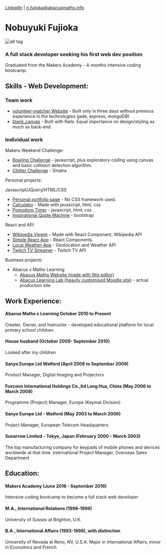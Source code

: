 [LinkedIn](https://www.linkedin.com/in/noby-fujioka-6741656) | n.fujioka@abacusmaths.info
# Nobuyuki Fujioka
![alt tag](https://avatars3.githubusercontent.com/u/7132281?s=200)

### A full stack developer seeking his first web dev position
Graduated from the Makers Academy - 4-months intensive coding bootcamp.


## Skills - Web Development:
### Team work
- [volunteer-matcher Website](https://github.com/arukomp/volunteer-matcher) - Built only in three days without previous experience in the technologies (jade, express, mongoDB)
- [blank_canvas](https://github.com/hannako/blank_canvas) - Built with Rails. Equal importance on design/styling as much as back-end.

### Individual work
Makers Weekend Challenge:
- [Bowling Challenge](https://github.com/nfabacus/bowling-challenge) - javascript, plus exploratory coding using canvas and basic collision detection algorithm.
- [Chitter Challenge](https://github.com/nfabacus/chitter-challenge) - Sinatra

Personal projects:

Javascript/JQuery/HTML/CSS
- [Personal portfolio page](https://codepen.io/nfabacus/full/jWOQLN/) - No CSS framework used.
- [Calculator](https://codepen.io/nfabacus/full/rxeyZO/) - Made with javascript, html, css
- [Pomodoro Timer](https://codepen.io/nfabacus/full/JGYNRm/) - javascript, html, css
- [Inspirational Quote Machine](https://codepen.io/nfabacus/full/zrYMoB/) - bootstrap

React and API
- [Wikipedia Viewer](https://react-wikipedia-viewer.herokuapp.com) - Made with React Component. Wikipedia API
- [Simple React App](https://react-experiment-app.herokuapp.com/) - React Components.
- [Local Weather App](https://codepen.io/nfabacus/full/VjEaEX/) - Geolocation and Weather API
- [Twitch TV Streamer](https://codepen.io/nfabacus/full/LRNxAp/) - Twitch TV API

Business projects:
- Abacus x Maths Learning
  - [Abacus Maths Website (made with Wix editor)](http://www.abacusmaths.info/)
  - [Abacus Learning Lab (heavily customised Moodle site)](http://www.abacusmathslearning.com/) - actual production site

## Work Experience:
#### Abacus Maths x Learning October 2010 to Present
Creater, Owner, and Instructor - developed educational platform for local primary school children.

#### House husband (October 2009- September 2010)
Looked after my children

#### Sanyo Europe Ltd   Watford (April 2008 to September 2009)
Product Manager, Digital Imaging and Projectors

#### Foxconn International Holdings Co.,ltd Long Hua, China (May 2006 to March 2008)
Programme (Project) Manager, Europe (Keymat Division)

#### Sanyo Europe Ltd - Watford (May 2003 to March 2006)
Project Manager, European Telecom Headquarters

#### Sunarrow Limited - Tokyo, Japan (February 2000 – March 2003)
The top manufacturing company for keypads of mobile phones and devices worldwide at that time.
International Project Manager, Overseas Sales Department

## Education:

#### Makers Academy (June 2016 - September 2016)
Intensive coding bootcamp to become a full stack web developer
#### M.A., International Relations (1998-1999)
University of Sussex at Brighton, U.K.#### B.A., International Affairs (1993-1998), with distinction
University of Nevada at Reno, NV, U.S.A.Major in International Affairs, minor in Economics and French